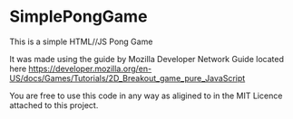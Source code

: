 # SimplePongGame
This is a simple HTML//JS Pong Game

It was made using the guide by Mozilla Developer Network Guide located here https://developer.mozilla.org/en-US/docs/Games/Tutorials/2D_Breakout_game_pure_JavaScript

You are free to use this code in any way as aligined to in the MIT Licence attached to this project.
